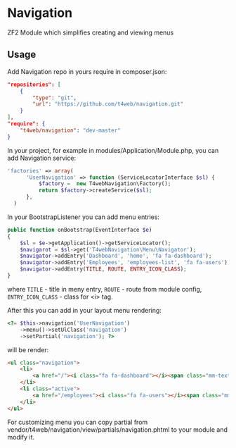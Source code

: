 # Navigation
ZF2 Module which simplifies creating and viewing menus

## Usage
Add Navigation repo in yours require in composer.json:
```json
"repositories": [
    {
        "type": "git",
        "url": "https://github.com/t4web/navigation.git"
    }
],
"require": {
    "t4web/navigation": "dev-master"
}
```
In your project, for example in modules/Application/Module.php, you can add Navigation service:
```php
'factories' => array(
      'UserNavigation' => function (ServiceLocatorInterface $sl) {
          $factory =  new T4webNavigation\Factory();
          return $factory->createService($sl);
      },
  )
```
In your BootstrapListener you can add menu entries:
```php
public function onBootstrap(EventInterface $e)
{
    $sl = $e->getApplication()->getServiceLocator();
    $navigarot = $sl->get('T4webNavigation\Menu\Navigator');
    $navigator->addEntry('Dashboard', 'home', 'fa fa-dashboard');
    $navigator->addEntry('Employees', 'employees-list', 'fa fa-users');
    $navigator->addEntry(TITLE, ROUTE, ENTRY_ICON_CLASS);
}
```
where `TITLE` - title in meny entry, `ROUTE` - route from module config, `ENTRY_ICON_CLASS` - class for &lt;i&gt; tag.

After this you can add in your layout menu rendering:
```php
<?= $this->navigation('UserNavigation')
    ->menu()->setUlClass('navigation')
    ->setPartial('navigation'); ?>
```
will be render:
```html
<ul class="navigation">
    <li>
        <a href="/"><i class="fa fa-dashboard"></i><span class="mm-text">Dashboard</span></a>
    </li>
    <li class="active">
        <a href="/employees"><i class="fa fa-users"></i><span class="mm-text">Employees</span></a>
    </li>
</ul>
```

For customizing menu you can copy partial from vendor/t4web/navigation/view/partials/navigation.phtml to your module and modify it.
